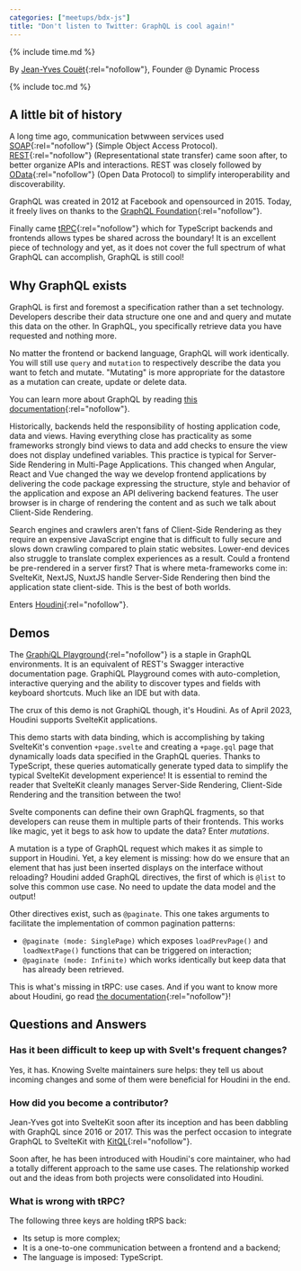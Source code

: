 ```yaml
---
categories: ["meetups/bdx-js"]
title: "Don't listen to Twitter: GraphQL is cool again!"
---
```


{% include time.md %}

By [Jean-Yves Couët](https://twitter.com/jycouet){:rel="nofollow"}, Founder @ Dynamic Process  

{% include toc.md %}

## A little bit of history

A long time ago, communication betwween services used [SOAP](https://en.wikipedia.org/wiki/SOAP){:rel="nofollow"}
(Simple Object Access Protocol). [REST](https://en.wikipedia.org/wiki/Representational_state_transfer){:rel="nofollow"}
(Representational state transfer) came soon after, to better organize APIs and interactions. REST was closely followed
by [OData](https://en.wikipedia.org/wiki/Open_Data_Protocol){:rel="nofollow"} (Open Data Protocol) to simplify
interoperability and discoverability.

GraphQL was created in 2012 at Facebook and opensourced in 2015. Today, it freely lives on thanks to the [GraphQL Foundation](https://graphql.org/foundation/){:rel="nofollow"}.

Finally came [tRPC](https://trpc.io/){:rel="nofollow"} which for TypeScript backends and frontends allows types be
shared across the boundary! It is an excellent piece of technology and yet, as it does not cover the full spectrum of
what GraphQL can accomplish, GraphQL is still cool!

## Why GraphQL exists

GraphQL is first and foremost a specification rather than a set technology. Developers describe their data structure one
one and and query and mutate this data on the other. In GraphQL, you specifically retrieve data you have requested and
nothing more.

No matter the frontend or backend language, GraphQL will work identically. You will still use `query` and `mutation` to
respectively describe the data you want to fetch and mutate. "Mutating" is more appropriate for the datastore as a
mutation can create, update or delete data.

You can learn more about GraphQL by reading [this documentation](https://graphql.org/learn/){:rel="nofollow"}.

Historically, backends held the responsibility of hosting application code, data and views. Having everything close has
practicality as some frameworks strongly bind views to data and add checks to ensure the view does not display undefined
variables. This practice is typical for Server-Side Rendering in Multi-Page Applications. This changed when Angular,
React and Vue changed the way we develop frontend applications by delivering the code package expressing the structure,
style and behavior of the application and expose an API delivering backend features. The user browser is in charge of
rendering the content and as such we talk about Client-Side Rendering.

Search engines and crawlers aren't fans of Client-Side Rendering as they require an expensive JavaScript engine that is
difficult to fully secure and slows down crawling compared to plain static websites. Lower-end devices also struggle to
translate complex experiences as a result. Could a frontend be pre-rendered in a server first? That is where
meta-frameworks come in: SvelteKit, NextJS, NuxtJS handle Server-Side Rendering then bind the application state
client-side. This is the best of both worlds.

Enters [Houdini](https://houdinigraphql.com/){:rel="nofollow"}.

## Demos

The [Graph*i*QL Playground](https://github.com/graphql/graphiql){:rel="nofollow"} is a staple in GraphQL environments. It is an
equivalent of REST's Swagger interactive documentation page. GraphiQL Playground comes with auto-completion, interactive
querying and the ability to discover types and fields with keyboard shortcuts. Much like an IDE but with data.

The crux of this demo is not GraphiQL though, it's Houdini. As of April 2023, Houdini supports SvelteKit applications.

This demo starts with data binding, which is accomplishing by taking SvelteKit's convention `+page.svelte` and creating
a `+page.gql` page that dynamically loads data specified in the GraphQL queries. Thanks to TypeScript, these queries
automatically generate typed data to simplify the typical SvelteKit development experience! It is essential to remind
the reader that SvelteKit cleanly manages Server-Side Rendering, Client-Side Rendering and the transition between the
two!

Svelte components can define their own GraphQL fragments, so that developers can reuse them in multiple parts of their
frontends. This works like magic, yet it begs to ask how to update the data? Enter _mutations_.

A mutation is a type of GraphQL request which makes it as simple to support in Houdini. Yet, a key element is missing:
how do we ensure that an element that has just been inserted displays on the interface without reloading? Houdini added
GraphQL directives, the first of which is `@list` to solve this common use case. No need to update the data model and
the output!

Other directives exist, such as `@paginate`. This one takes arguments to facilitate the implementation of common pagination patterns:

- `@paginate (mode: SinglePage)` which exposes `loadPrevPage()` and `loadNextPage()` functions that can be triggered on
  interaction;
- `@paginate (mode: Infinite)` which works identically but keep data that has already been retrieved.

This is what's missing in tRPC: use cases. And if you want to know more about Houdini, go read [the documentation](https://houdinigraphql.com){:rel="nofollow"}!

## Questions and Answers
### Has it been difficult to keep up with Svelt's frequent changes?

Yes, it has. Knowing Svelte maintainers sure helps: they tell us about incoming changes and some of them were beneficial
for Houdini in the end.

### How did you become a contributor?

Jean-Yves got into SvelteKit soon after its inception and has been dabbling with GraphQL since 2016 or 2017. This was
the perfect occasion to integrate GraphQL to SvelteKit with [KitQL](https://www.kitql.dev/){:rel="nofollow"}.

Soon after, he has been introduced with Houdini's core maintainer, who had a totally different approach to the same use
cases. The relationship worked out and the ideas from both projects were consolidated into Houdini.

### What is wrong with tRPC?

The following three keys are holding tRPS back:

- Its setup is more complex;
- It is a one-to-one communication between a frontend and a backend;
- The language is imposed: TypeScript.
